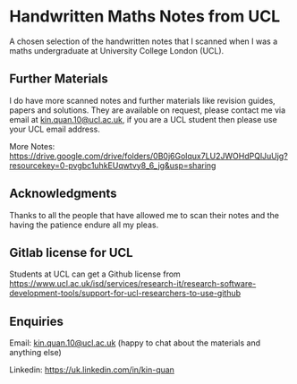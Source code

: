 # Handwritten Maths Notes from UCL

A chosen selection of the handwritten notes that I scanned when I was a maths undergraduate at University College London (UCL).

## Further Materials

I do have more scanned notes and further materials like revision guides, papers and solutions. They are available on request, please contact me via email at kin.quan.10@ucl.ac.uk, if you are a UCL student then please use your UCL email address.

More Notes: https://drive.google.com/drive/folders/0B0j6Golqux7LU2JWOHdPQlJuUjg?resourcekey=0-pvgbc1uhkEUqwtvy8_6_jg&usp=sharing

## Acknowledgments

Thanks to all the people that have allowed me to scan their notes and the having the patience endure all my pleas.

## Gitlab license for UCL

Students at UCL can get a Github license from https://www.ucl.ac.uk/isd/services/research-it/research-software-development-tools/support-for-ucl-researchers-to-use-github 

## Enquiries
Email: kin.quan.10@ucl.ac.uk (happy to chat about the materials and anything else)

Linkedin: https://uk.linkedin.com/in/kin-quan
